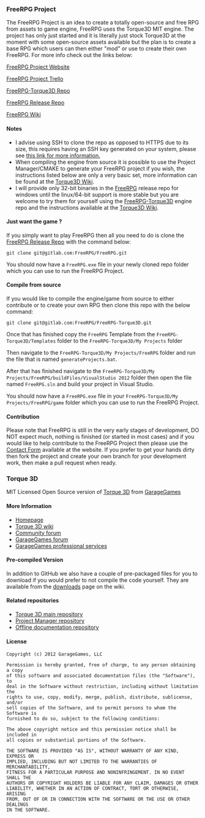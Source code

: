 ### FreeRPG Project ###

The FreeRPG Project is an idea to create a totally open-source and free RPG from assets to game engine, FreeRPG uses the Torque3D MIT engine. The project has only just started and it is literally just stock Torque3D at the moment with some open-source assets available but the plan is to create a base RPG which users can then either "mod" or use to create their own FreeRPG. For more info check out the links below:

[FreeRPG Project Website](http://freerpgproject.wordpress.com)

[FreeRPG Project Trello](https://trello.com/b/2BrEPQ2C/freerpg-project-planning)

[FreeRPG-Torque3D Repo](https://gitlab.com/FreeRPG/FreeRPG-Torque3D)

[FreeRPG Release Repo](https://gitlab.com/FreeRPG/FreeRPG)

[FreeRPG Wiki](http://freerpgproject.wikidot.com/)

#### Notes ####

* I advise using SSH to clone the repo as opposed to HTTPS due to its size, this requires having an SSH key generated on your system, please see [this link for more information.](https://help.github.com/articles/generating-ssh-keys/)
* When compiling the engine from source it is possible to use the Project Manager/CMAKE to generate your FreeRPG project if you wish, the instructions listed below are only a very basic set, more information can be found at the [Torque3D Wiki](http://torque3d.wikidot.com/).
* I will provide only 32-bit binaries in the [FreeRPG](https://gitlab.com/FreeRPG/FreeRPG) release repo for windows until the linux/64-bit support is more stable but you are welcome to try them for yourself using the [FreeRPG-Torque3D](https://gitlab.com/FreeRPG/FreeRPG-Torque3D) engine repo and the instructions available at the [Torque3D Wiki](http://torque3d.wikidot.com/).

#### Just want the game ? ####

If you simply want to play FreeRPG then all you need to do is clone the [FreeRPG Release Repo](https://gitlab.com/FreeRPG/FreeRPG) with the command below:

```git clone git@gitlab.com:FreeRPG/FreeRPG.git```

You should now have a ```FreeRPG.exe``` file in your newly cloned repo folder which you can use to run the FreeRPG Project.

#### Compile from source ####

If you would like to compile the engine/game from source to either contribute or to create your own RPG then clone this repo with the below command:

```git clone git@gitlab.com:FreeRPG/FreeRPG-Torque3D.git```

Once that has finished copy the `FreeRPG` Template from the ```FreeRPG-Torque3D/Templates``` folder to the ```FreeRPG-Torque3D/My Projects``` folder

Then navigate to the ```FreeRPG-Torque3D/My Projects/FreeRPG``` folder and run the file that is named ```generateProjects.bat```. 

After that has finished navigate to the ```FreeRPG-Torque3D/My Projects/FreeRPG/buildFiles/VisualStudio 2012``` folder then open the file named ```FreeRPG.sln``` and build your project in Visual Studio.
 
You should now have a ```FreeRPG.exe``` file in your ```FreeRPG-Torque3D/My Projects/FreeRPG/game``` folder which you can use to run the FreeRPG Project.

#### Contribution ####
Please note that FreeRPG is still in the very early stages of development, DO NOT expect much, nothing is finished (or started in most cases) and if you would like to help contribute to the FreeRPG Project then please use the [Contact Form](http://freerpgproject.wordpress.com/contact) available at the website. If you prefer to get your hands dirty then fork the project and create your own branch for your development work, then make a pull request when ready.

### Torque 3D ###

MIT Licensed Open Source version of [Torque 3D](http://torque3d.org) from [GarageGames](http://www.garagegames.com)

#### More Information ####

* [Homepage](http://torque3d.org)
* [Torque 3D wiki](http://wiki.torque3d.org)
* [Community forum](http://forums.torque3d.org)
* [GarageGames forum](http://www.garagegames.com/community/forums)
* [GarageGames professional services](http://services.garagegames.com/)

#### Pre-compiled Version ####

In addition to GitHub we also have a couple of pre-packaged files for you to download if you would prefer to not compile the code yourself.
They are available from the [downloads](http://wiki.torque3d.org/main:downloads) page on the wiki.

#### Related repositories ####

* [Torque 3D main repository](https://github.com/GarageGames/Torque3D)
* [Project Manager repository](https://github.com/GarageGames/Torque3D-ProjectManager)
* [Offline documentation repository](https://github.com/GarageGames/Torque3D-Documentation)

#### License ####

    Copyright (c) 2012 GarageGames, LLC

    Permission is hereby granted, free of charge, to any person obtaining a copy
    of this software and associated documentation files (the "Software"), to
    deal in the Software without restriction, including without limitation the
    rights to use, copy, modify, merge, publish, distribute, sublicense, and/or
    sell copies of the Software, and to permit persons to whom the Software is
    furnished to do so, subject to the following conditions:
    
    The above copyright notice and this permission notice shall be included in
    all copies or substantial portions of the Software.
    
    THE SOFTWARE IS PROVIDED "AS IS", WITHOUT WARRANTY OF ANY KIND, EXPRESS OR
    IMPLIED, INCLUDING BUT NOT LIMITED TO THE WARRANTIES OF MERCHANTABILITY,
    FITNESS FOR A PARTICULAR PURPOSE AND NONINFRINGEMENT. IN NO EVENT SHALL THE
    AUTHORS OR COPYRIGHT HOLDERS BE LIABLE FOR ANY CLAIM, DAMAGES OR OTHER
    LIABILITY, WHETHER IN AN ACTION OF CONTRACT, TORT OR OTHERWISE, ARISING
    FROM, OUT OF OR IN CONNECTION WITH THE SOFTWARE OR THE USE OR OTHER DEALINGS
    IN THE SOFTWARE.